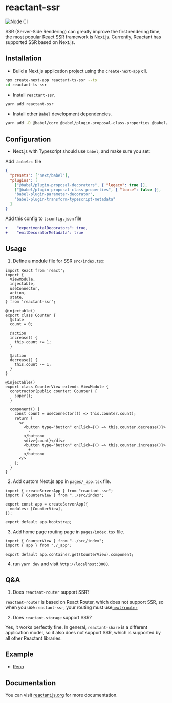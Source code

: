 # reactant-ssr

![Node CI](https://github.com/unadlib/reactant/workflows/Node%20CI/badge.svg)

SSR (Server-Side Rendering) can greatly improve the first rendering time, the most popular React SSR framework is Next.js. Currently, Reactant has supported SSR based on Next.js.

## Installation

- Build a Next.js application project using the `create-next-app` cli.

```bash
npx create-next-app reactant-ts-ssr --ts
cd reactant-ts-ssr
```

- Install `reactant-ssr`.

```bash
yarn add reactant-ssr
```

- Install other `Babel` development dependencies.

```bash
yarn add -D @babel/core @babel/plugin-proposal-class-properties @babel/plugin-proposal-decorators babel-plugin-parameter-decorator babel-plugin-transform-typescript-metadata
```

## Configuration

- Next.js with Typescript should use `babel`, and make sure you set:

Add `.babelrc` file

```json
{
  "presets": ["next/babel"],
  "plugins": [
    ["@babel/plugin-proposal-decorators", { "legacy": true }],
    ["@babel/plugin-proposal-class-properties", { "loose": false }],
    "babel-plugin-parameter-decorator",
    "babel-plugin-transform-typescript-metadata"
  ]
}
```

Add this config to `tsconfig.json` file

```diff
+    "experimentalDecorators": true,
+    "emitDecoratorMetadata": true
```

## Usage

1. Define a module file for SSR `src/index.tsx`:

```tsx
import React from 'react';
import {
  ViewModule,
  injectable,
  useConnector,
  action,
  state,
} from 'reactant-ssr';

@injectable()
export class Counter {
  @state
  count = 0;

  @action
  increase() {
    this.count += 1;
  }

  @action
  decrease() {
    this.count -= 1;
  }
}

@injectable()
export class CounterView extends ViewModule {
  constructor(public counter: Counter) {
    super();
  }

  component() {
    const count = useConnector(() => this.counter.count);
    return (
      <>
        <button type="button" onClick={() => this.counter.decrease()}>
          -
        </button>
        <div>{count}</div>
        <button type="button" onClick={() => this.counter.increase()}>
          +
        </button>
      </>
    );
  }
}
```

2. Add custom Next.js app in `pages/_app.tsx` file.

```tsx
import { createServerApp } from "reactant-ssr";
import { CounterView } from "../src/index";

export const app = createServerApp({
  modules: [CounterView],
});

export default app.bootstrap;
```

3. Add home page routing page in `pages/index.tsx` file.

```tsx
import { CounterView } from "../src/index";
import { app } from "./_app";

export default app.container.get(CounterView).component;
```

4. run `yarn dev` and visit `http://localhost:3000`.

## Q&A

1. Does `reactant-router` support SSR?

`reactant-router` is based on React Router, which does not support SSR, so when you use `reactant-ssr`, your routing must use[`next/router`](https://nextjs.org/docs/api-reference/next/router)

2. Does `reactant-storage` support SSR?

Yes, it works perfectly fine. In general, `reactant-share` is a different application model, so it also does not support SSR, which is supported by all other Reactant libraries.

## Example

- [Repo](https://github.com/unadlib/reactant-examples/tree/master/server/server-side-rendering)

## Documentation

You can visit [reactant.js.org](https://reactant.js.org/) for more documentation.
